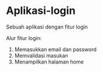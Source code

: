 # Aplikasi-login
Sebuah aplikasi dengan fitur login

Alur fitur login:
1. Memasukkan email dan password
2. Memvalidasi masukan
3. Menampilkan halaman home
